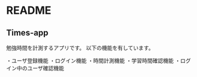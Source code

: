 # README

## Times-app
勉強時間を計測するアプリです。
以下の機能を有しています。

・ユーザ登録機能
・ログイン機能
・時間計測機能
・学習時間確認機能
・ログイン中のユーザ確認機能
